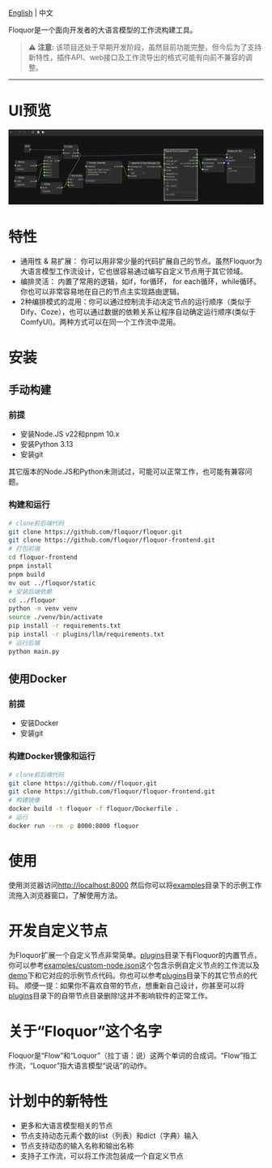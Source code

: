 [English](README.md) | 中文

Floquor是一个面向开发者的大语言模型的工作流构建工具。

> **⚠️ 注意:** 该项目还处于早期开发阶段，虽然目前功能完整，但今后为了支持新特性，插件API、web接口及工作流导出的格式可能有向前不兼容的调整。

---

# UI预览
![for-each-language-say-hello](docs/images/for-each-language-say-hello.png)


# 特性
 - 通用性 & 易扩展： 你可以用非常少量的代码扩展自己的节点。虽然Floquor为大语言模型工作流设计，它也很容易通过编写自定义节点用于其它领域。
 - 编排灵活： 内置了常用的逻辑，如if，for循环， for each循环，while循环。你也可以非常容易地在自己的节点主实现路由逻辑。
 - 2种编排模式的混用：你可以通过控制流手动决定节点的运行顺序（类似于Dify、Coze），也可以通过数据的依赖关系让程序自动确定运行顺序(类似于ComfyUI)。两种方式可以在同一个工作流中混用。

# 安装
## 手动构建
### 前提
 - 安装Node.JS v22和pnpm 10.x
 - 安装Python 3.13
 - 安装git

其它版本的Node.JS和Python未测试过，可能可以正常工作，也可能有兼容问题。
### 构建和运行
```bash
# clone前后端代码
git clone https://github.com/floquor/floquor.git
git clone https://github.com/floquor/floquor-frontend.git
# 打包前端
cd floquor-frontend
pnpm install
pnpm build
mv out ../floquor/static
# 安装后端依赖
cd ../floquor
python -m venv venv
source ./venv/bin/activate
pip install -r requirements.txt
pip install -r plugins/llm/requirements.txt
# 运行后端 
python main.py
```

## 使用Docker
### 前提
 - 安装Docker
 - 安装git
### 构建Docker镜像和运行
```bash
# clone前后端代码
git clone https://github.com//floquor.git
git clone https://github.com/floquor/floquor-frontend.git
# 构建镜像
docker build -t floquor -f floquor/Dockerfile .
# 运行
docker run --rm -p 8000:8000 floquor
```

# 使用
使用浏览器访问[http://localhost:8000](http://localhost:8000)
然后你可以将[examples](examples)目录下的示例工作流拖入浏览器窗口，了解使用方法。

# 开发自定义节点
为Floquor扩展一个自定义节点非常简单。[plugins](plugins)目录下有Floquor的内置节点，你可以参考[examples/custom-node.json](examples/custom-node.json)这个包含示例自定义节点的工作流以及[demo](plugins/demo)下和它对应的示例节点代码。你也可以参考[plugins](plugins)目录下的其它节点的代码。
顺便一提：如果你不喜欢自带的节点，想重新自己设计，你甚至可以将[plugins](plugins)目录下的自带节点目录删除!这并不影响软件的正常工作。

# 关于“Floquor”这个名字
Floquor是“Flow”和“Loquor”（拉丁语：说）这两个单词的合成词。“Flow”指工作流，“Loquor”指大语言模型“说话”的动作。

# 计划中的新特性
- 更多和大语言模型相关的节点
- 节点支持动态元素个数的list（列表）和dict（字典）输入
- 节点支持动态的输入名称和输出名称
- 支持子工作流，可以将工作流包装成一个自定义节点
